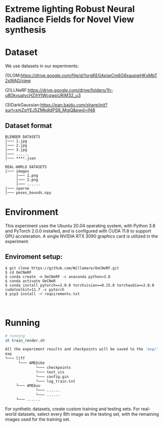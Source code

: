 # Extreme lighting Robust Neural Radiance Fields for Novel View synthesis
# Dataset
We use datasets in our experiments:

(1)LOM:https://drive.google.com/file/d/1orgKEGApjwCm6G8xaupwHKxMbT2s9IAG/view

(2)LLNeRF:https://drive.google.com/drive/folders/1h-u8DkvuaIvcHZihYIWcqwpURiM32_u3

(3)DarkGaussian:https://pan.baidu.com/share/init?surl=xmZqYEJ5ZMkdldPS9_MgiQ&pwd=jf48
## Dataset format

    BLENDER DATASETS      
    │─── 1.jpg
    │─── 2.jpg
    │─── 3.jpg
    │─── ......
    │─── ****.json
    
    REAL-WORLD DATASETS    
    │─── images
         │─── 1.png
         │─── 2.png
         │─── ......
    │─── sparse
    │─── poses_bounds.npy




# Environment
This experiment uses the Ubuntu 20.04 operating system, with Python 3.8 and PyTorch 2.0.0 installed, and is configured with CUDA 11.8 to support GPU acceleration. A single NVIDIA RTX 3090 graphics card is utilized in the experiment.
<br/>
## Enviroment setup:
```
$ git clone https://github.com/Willamare/OeCNeRF.git
$ cd OeCNeRF
$ conda create -n OeCNeRF -c anaconda python=3.8
$ conda activate OeCNeR
$ conda install pytorch==2.0.0 torchvision==0.15.0 torchaudio==2.0.0 cudatoolkit=11.7 -c pytorch
$ pip3 install -r requirements.txt
```



<br/>

# Running
```bash
# running
sh train_render.sh

All the experiment results and checkpoints will be saved to the 'exp/' directory:
exp   
└─── llff   
      └─── AMEbike
              └─── checkpoints
              └─── test_vis
              └─── config.gin
              └─── log_train.txt
     └─── AMEbuu
              └─── ......
              └─── ......
     └─── ......
```
For synthetic datasets, create custom training and testing sets. For real-world datasets, select every 8th image as the testing set, with the remaining images used for the training set.
